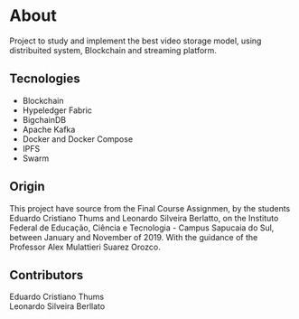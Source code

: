 # About

Project to study and implement the best video storage model, using distribuited system, Blockchain and streaming platform. 

## Tecnologies

* Blockchain
* Hypeledger Fabric
* BigchainDB
* Apache Kafka
* Docker and Docker Compose
* IPFS
* Swarm

## Origin

This project have source from the Final Course Assignmen, by the students Eduardo Cristiano Thums and Leonardo Silveira Berlatto, on the Instituto Federal de Educação, Ciência e Tecnologia - Campus Sapucaia do Sul, 
between January and November of 2019. With the guidance of the Professor Alex Mulattieri Suarez Orozco.

## Contributors
Eduardo Cristiano Thums\
Leonardo Silveira Berllato

